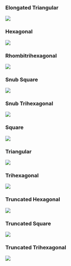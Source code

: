 ### Elongated Triangular
![](truchet_python/images/elongated_triangular.png)

### Hexagonal
![](truchet/truchet_python/images/hexagonal.png)

### Rhombitrihexagonal
![](truchet/truchet_python/images/rhombitrihexagonal.png)

### Snub Square
![](truchet/truchet_python/images/snub_square.png)

### Snub Trihexagonal
![](truchet/truchet_python/images/snub_trihexagonal.png)

### Square
![](truchet/truchet_python/images/square.png)

### Triangular
![](truchet/truchet_python/images/triangular.png)

### Trihexagonal
![](truchet/truchet_python/images/trihexagonal.png)

### Truncated Hexagonal
![](truchet/truchet_python/images/truncated_hexagonal.png)

### Truncated Square
![](truchet/truchet_python/images/truncated_square.png)

### Truncated Trihexagonal
![](truchet/truchet_python/images/truncated_trihexagonal.png)
